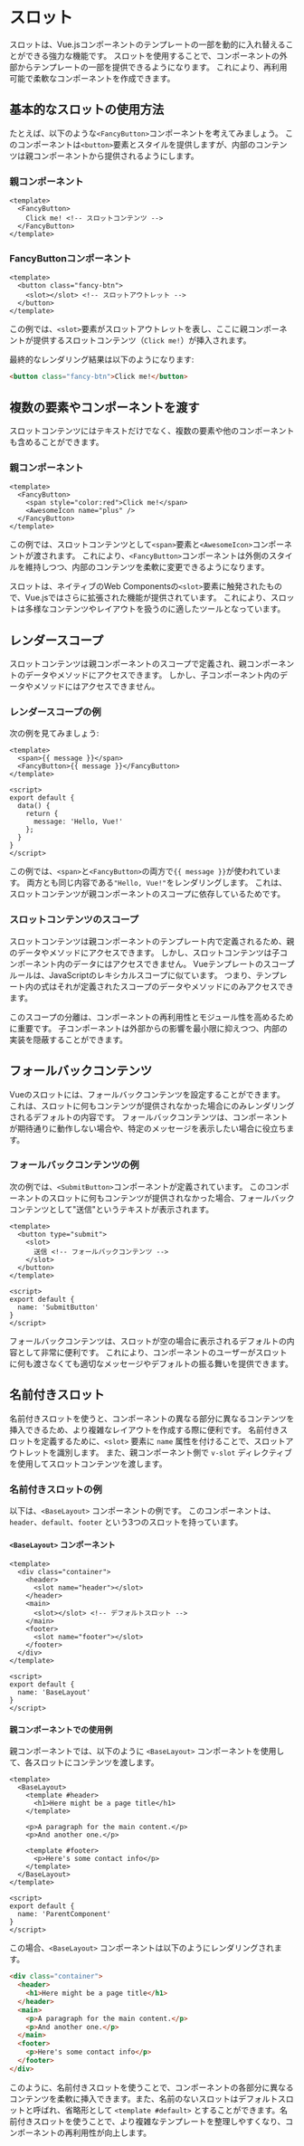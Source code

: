 # スロット
スロットは、Vue.jsコンポーネントのテンプレートの一部を動的に入れ替えることができる強力な機能です。
スロットを使用することで、コンポーネントの外部からテンプレートの一部を提供できるようになります。
これにより、再利用可能で柔軟なコンポーネントを作成できます。
## 基本的なスロットの使用方法
たとえば、以下のような`<FancyButton>`コンポーネントを考えてみましょう。
このコンポーネントは`<button>`要素とスタイルを提供しますが、内部のコンテンツは親コンポーネントから提供されるようにします。
### 親コンポーネント
```vue
<template>
  <FancyButton>
    Click me! <!-- スロットコンテンツ -->
  </FancyButton>
</template>
```
### FancyButtonコンポーネント
```vue
<template>
  <button class="fancy-btn">
    <slot></slot> <!-- スロットアウトレット -->
  </button>
</template>
```

この例では、`<slot>`要素がスロットアウトレットを表し、ここに親コンポーネントが提供するスロットコンテンツ（`Click me!`）が挿入されます。

最終的なレンダリング結果は以下のようになります:
```html
<button class="fancy-btn">Click me!</button>
```
## 複数の要素やコンポーネントを渡す
スロットコンテンツにはテキストだけでなく、複数の要素や他のコンポーネントも含めることができます。
### 親コンポーネント
```vue
<template>
  <FancyButton>
    <span style="color:red">Click me!</span>
    <AwesomeIcon name="plus" />
  </FancyButton>
</template>

```

この例では、スロットコンテンツとして`<span>`要素と`<AwesomeIcon>`コンポーネントが渡されます。
これにより、`<FancyButton>`コンポーネントは外側のスタイルを維持しつつ、内部のコンテンツを柔軟に変更できるようになります。

スロットは、ネイティブのWeb Componentsの`<slot>`要素に触発されたもので、Vue.jsではさらに拡張された機能が提供されています。
これにより、スロットは多様なコンテンツやレイアウトを扱うのに適したツールとなっています。

## レンダースコープ
スロットコンテンツは親コンポーネントのスコープで定義され、親コンポーネントのデータやメソッドにアクセスできます。
しかし、子コンポーネント内のデータやメソッドにはアクセスできません。
### レンダースコープの例
次の例を見てみましょう:
```vue
<template>
  <span>{{ message }}</span>
  <FancyButton>{{ message }}</FancyButton>
</template>

<script>
export default {
  data() {
    return {
      message: 'Hello, Vue!'
    };
  }
}
</script>
```

この例では、`<span>`と`<FancyButton>`の両方で`{{ message }}`が使われています。
両方とも同じ内容である`"Hello, Vue!"`をレンダリングします。
これは、スロットコンテンツが親コンポーネントのスコープに依存しているためです。
### スロットコンテンツのスコープ

スロットコンテンツは親コンポーネントのテンプレート内で定義されるため、親のデータやメソッドにアクセスできます。
しかし、スロットコンテンツは子コンポーネント内のデータにはアクセスできません。
Vueテンプレートのスコープルールは、JavaScriptのレキシカルスコープに似ています。
つまり、テンプレート内の式はそれが定義されたスコープのデータやメソッドにのみアクセスできます。

このスコープの分離は、コンポーネントの再利用性とモジュール性を高めるために重要です。
子コンポーネントは外部からの影響を最小限に抑えつつ、内部の実装を隠蔽することができます。

## フォールバックコンテンツ
Vueのスロットには、フォールバックコンテンツを設定することができます。
これは、スロットに何もコンテンツが提供されなかった場合にのみレンダリングされるデフォルトの内容です。
フォールバックコンテンツは、コンポーネントが期待通りに動作しない場合や、特定のメッセージを表示したい場合に役立ちます。
### フォールバックコンテンツの例
次の例では、`<SubmitButton>`コンポーネントが定義されています。
このコンポーネントのスロットに何もコンテンツが提供されなかった場合、フォールバックコンテンツとして"送信"というテキストが表示されます。

```vue
<template>
  <button type="submit">
    <slot>
      送信 <!-- フォールバックコンテンツ -->
    </slot>
  </button>
</template>

<script>
export default {
  name: 'SubmitButton'
}
</script>
```

フォールバックコンテンツは、スロットが空の場合に表示されるデフォルトの内容として非常に便利です。
これにより、コンポーネントのユーザーがスロットに何も渡さなくても適切なメッセージやデフォルトの振る舞いを提供できます。

## 名前付きスロット
名前付きスロットを使うと、コンポーネントの異なる部分に異なるコンテンツを挿入できるため、より複雑なレイアウトを作成する際に便利です。
名前付きスロットを定義するために、`<slot>` 要素に `name` 属性を付けることで、スロットアウトレットを識別します。
また、親コンポーネント側で `v-slot` ディレクティブを使用してスロットコンテンツを渡します。
### 名前付きスロットの例
以下は、`<BaseLayout>` コンポーネントの例です。
このコンポーネントは、`header`、`default`、`footer` という3つのスロットを持っています。
#### `<BaseLayout>` コンポーネント
```vue
<template>
  <div class="container">
    <header>
      <slot name="header"></slot>
    </header>
    <main>
      <slot></slot> <!-- デフォルトスロット -->
    </main>
    <footer>
      <slot name="footer"></slot>
    </footer>
  </div>
</template>

<script>
export default {
  name: 'BaseLayout'
}
</script>
```
#### 親コンポーネントでの使用例
親コンポーネントでは、以下のように `<BaseLayout>` コンポーネントを使用して、各スロットにコンテンツを渡します。

```vue
<template>
  <BaseLayout>
    <template #header>
      <h1>Here might be a page title</h1>
    </template>

    <p>A paragraph for the main content.</p>
    <p>And another one.</p>

    <template #footer>
      <p>Here's some contact info</p>
    </template>
  </BaseLayout>
</template>

<script>
export default {
  name: 'ParentComponent'
}
</script>
```

この場合、`<BaseLayout>` コンポーネントは以下のようにレンダリングされます。
```html
<div class="container">
  <header>
    <h1>Here might be a page title</h1>
  </header>
  <main>
    <p>A paragraph for the main content.</p>
    <p>And another one.</p>
  </main>
  <footer>
    <p>Here's some contact info</p>
  </footer>
</div>
```

このように、名前付きスロットを使うことで、コンポーネントの各部分に異なるコンテンツを柔軟に挿入できます。また、名前のないスロットはデフォルトスロットと呼ばれ、省略形として `<template #default>` とすることができます。名前付きスロットを使うことで、より複雑なテンプレートを整理しやすくなり、コンポーネントの再利用性が向上します。